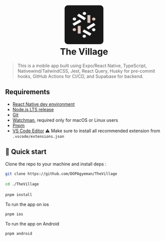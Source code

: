 <h1 align="center">
  <img alt="logo" src="./assets/icon.png" width="124px" style="border-radius:10px"/><br/>
The Village </h1>

> This is a mobile app built using Expo/React Native, TypeScript, Nativewind/TailwindCSS, Jest, React Query, Husky for pre-commit hooks, GitHub Actions for CI/CD, and Supabase for backend.

## Requirements

- [React Native dev environment ](https://reactnative.dev/docs/environment-setup)
- [Node.js LTS release](https://nodejs.org/en/)
- [Git](https://git-scm.com/)
- [Watchman](https://facebook.github.io/watchman/docs/install#buildinstall), required only for macOS or Linux users
- [Pnpm](https://pnpm.io/installation)
- [VS Code Editor](https://code.visualstudio.com/download) ⚠️ Make sure to install all recommended extension from `.vscode/extensions.json`

## 👋 Quick start

Clone the repo to your machine and install deps :

```sh
git clone https://github.com/DOPAgyeman/TheVillage

cd ./TheVillage

pnpm install
```

To run the app on ios

```sh
pnpm ios
```

To run the app on Android

```sh
pnpm android
```
